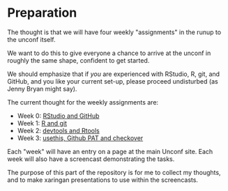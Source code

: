 # Preparation

The thought is that we will have four weekly "assignments" in the runup to the unconf itself.

We want to do this to give everyone a chance to arrive at the unconf in roughly the same shape, confident to get started.

We should emphasize that if *you* are experienced with RStudio, R, git, and GitHub, and you like your current set-up, please proceed undisturbed (as Jenny Bryan might say).

The current thought for the weekly assignments are:

- Week 0: [RStudio and GitHub](00-rstudio-github/README.md)
- Week 1: [R and git](01-r-git/README.md)
- Week 2: [devtools and Rtools](02-devtools-rtools/README.md)
- Week 3: [usethis, Github PAT and checkover](03-usethis/README.md)

Each "week" will have an entry on a page at the main Unconf site. Each week will also have a screencast demonstrating the tasks. 

The purpose of this part of the repository is for me to collect my thoughts, and to make xaringan presentations to use within the screencasts.